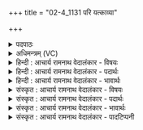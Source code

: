 +++
title = "02-4_1131 परि यत्काव्या"

+++
<details><summary>पदपाठः</summary>

प꣡रि꣢꣯। यत्। का꣡व्या꣢꣯। क꣣विः꣢। नृ꣣म्णा꣢। पु꣣नानः꣢। अ꣡र्ष꣢꣯ति। स्वः꣢। वा꣣जी꣢। सि꣣षासति। ११३१।
</details>

<details><summary>अधिमन्त्रम् (VC)</summary>

- पवमानः सोमः
- असितः काश्यपो देवलो वा
- गायत्री
- षड्जः
</details>

<details><summary>हिन्दी : आचार्य रामनाथ वेदालंकार - विषयः</summary>

आगे फिर वही विषय है।
</details>

<details><summary>हिन्दी : आचार्य रामनाथ वेदालंकार - पदार्थः</summary>

पदार्थान्वय -  (कविः)क्रान्तद्रष्टा,बुद्धिमान्,कविहृदय,विद्वान् आचार्य(नृम्णा)बलों को(पुनानः)पवित्र करता हुआ(यत्)जब(काव्या)वेदादि काव्यों की(परि अर्षति)व्याख्या करता है,तब(वाजी)बलवान् और विज्ञानवान् वह शिष्यों को(स्वः)आनन्द(सिषासति)प्रदान करना चाहता है ॥४॥
</details>

<details><summary>हिन्दी : आचार्य रामनाथ वेदालंकार - भावार्थः</summary>

भावार्थ -  विद्वान् आचार्य की वेदादिशास्त्रों की व्याख्या शिष्यों को परमानन्द देनेवाली और उनकी ज्ञानवृद्धि करनेवाली होती है ॥४॥
</details>

<details><summary>संस्कृत : आचार्य रामनाथ वेदालंकार - विषयः</summary>

अथ पुनस्तमेव विषयमाह।
</details>

<details><summary>संस्कृत : आचार्य रामनाथ वेदालंकार - पदार्थः</summary>

पदार्थान्वय -  (कविः)क्रान्तद्रष्टा मेधावी कविहृदयः सोमः विद्वान् आचार्यः(नृम्णा)नृम्णानि बलानि(पुनानः)पवित्रयन्(यत्)यदा(काव्या)वेदादिकाव्यानि(परि अर्षति)व्याख्याति,तदा(वाजी)बलविज्ञानवान् सः शिष्येभ्यः(स्वः)आनन्दम्(सिषासति)प्रदातुमिच्छति।[षण सम्भक्तौ षणु दाने वा धातोः सनि रूपम्]॥४॥
</details>

<details><summary>संस्कृत : आचार्य रामनाथ वेदालंकार - भावार्थः</summary>

भावार्थ -  विदुष आचार्यस्य वेदादिशास्त्रव्याख्यानं शिष्येभ्यः परमानन्दकरं ज्ञानवर्धकं च जायते ॥४॥
</details>

<details><summary>संस्कृत : आचार्य रामनाथ वेदालंकार - पादटिप्पनी</summary>

टिप्पनी -   १.ऋ० ९।७।४,‘पुनानो’इत्यत्र ‘वसा॑नो॒’।
</details>